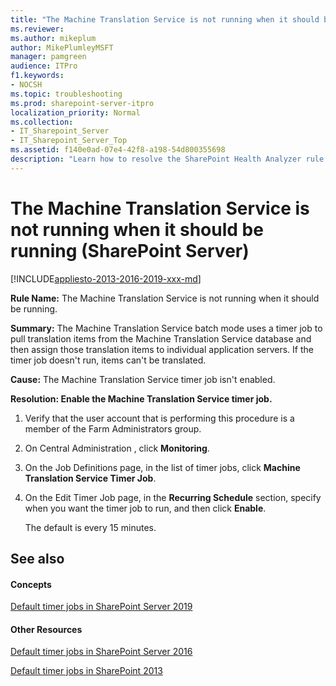 ```yaml
---
title: "The Machine Translation Service is not running when it should be running (SharePoint Server)"
ms.reviewer: 
ms.author: mikeplum
author: MikePlumleyMSFT
manager: pamgreen
audience: ITPro
f1.keywords:
- NOCSH
ms.topic: troubleshooting
ms.prod: sharepoint-server-itpro
localization_priority: Normal
ms.collection:
- IT_Sharepoint_Server
- IT_Sharepoint_Server_Top
ms.assetid: f140e0ad-07e4-42f8-a198-54d800355698
description: "Learn how to resolve the SharePoint Health Analyzer rule: The Machine Translation Service is not running when it should be running, for SharePoint Server."
---
```


# The Machine Translation Service is not running when it should be running (SharePoint Server)

[!INCLUDE[appliesto-2013-2016-2019-xxx-md](../includes/appliesto-2013-2016-2019-xxx-md.md)]
  
 **Rule Name:** The Machine Translation Service is not running when it should be running. 
  
 **Summary:** The Machine Translation Service batch mode uses a timer job to pull translation items from the Machine Translation Service database and then assign those translation items to individual application servers. If the timer job doesn't run, items can't be translated. 
  
 **Cause:** The Machine Translation Service timer job isn't enabled. 
  
 **Resolution: Enable the Machine Translation Service timer job.**
  
1. Verify that the user account that is performing this procedure is a member of the Farm Administrators group.
    
2. On Central Administration , click **Monitoring**.
    
3. On the Job Definitions page, in the list of timer jobs, click **Machine Translation Service Timer Job**.
    
4. On the Edit Timer Job page, in the **Recurring Schedule** section, specify when you want the timer job to run, and then click **Enable**.
    
    The default is every 15 minutes.
    
## See also

#### Concepts

[Default timer jobs in SharePoint Server 2019](default-timer-jobs-in-sharepoint-server-2019.md)
#### Other Resources

[Default timer jobs in SharePoint Server 2016](default-timer-jobs-in-sharepoint-server-2016.md)

[Default timer jobs in SharePoint 2013](default-timer-jobs-in-sharepoint-2013.md)

